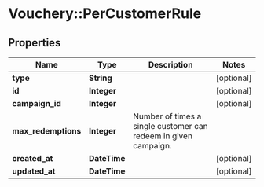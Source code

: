 # Vouchery::PerCustomerRule

## Properties
Name | Type | Description | Notes
------------ | ------------- | ------------- | -------------
**type** | **String** |  | [optional] 
**id** | **Integer** |  | [optional] 
**campaign_id** | **Integer** |  | [optional] 
**max_redemptions** | **Integer** | Number of times a single customer can redeem in given campaign. | 
**created_at** | **DateTime** |  | [optional] 
**updated_at** | **DateTime** |  | [optional] 


